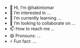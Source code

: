- 👋 Hi, I’m @hakintomar
- 👀 I’m interested in ...
- 🌱 I’m currently learning ...
- 💞️ I’m looking to collaborate on ...
- 📫 How to reach me ...
- 😄 Pronouns: ...
- ⚡ Fun fact: ...

<!---
hakintomar/hakintomar is a ✨ special ✨ repository because its `README.md` (this file) appears on your GitHub profile.
You can click the Preview link to take a look at your changes.
--->
